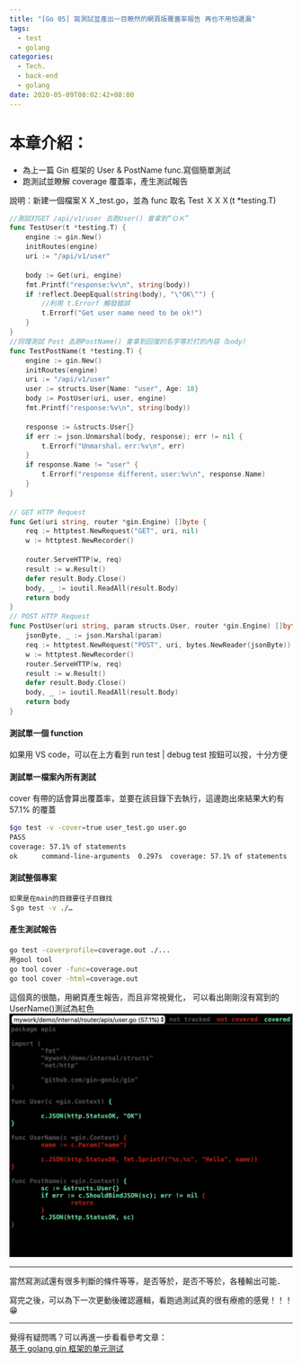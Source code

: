 ```yaml
---
title: "[Go 05] 寫測試並產出一目瞭然的網頁版覆蓋率報告 再也不用怕遺漏"
tags:
  - test
  - golang
categories:
  - Tech.
  - back-end
  - golang
date: 2020-05-09T00:02:42+08:00
---
```


# 本章介紹：

- 為上一篇 Gin 框架的 User & PostName func.寫個簡單測試
- 跑測試並瞭解 coverage 覆蓋率，產生測試報告

<!--more-->

說明：新建一個檔案ＸＸ\_test.go，並為 func 取名 Test ＸＸＸ(t \*testing.T)

```go
//測試打GET /api/v1/user 去跑User() 會拿到“ＯＫ”
func TestUser(t *testing.T) {
	engine := gin.New()
	initRoutes(engine)
	uri := "/api/v1/user"

	body := Get(uri, engine)
	fmt.Printf("response:%v\n", string(body))
	if !reflect.DeepEqual(string(body), "\"OK\"") {
		//利用 t.Errorf 觸發錯誤
		t.Errorf("Get user name need to be ok!")
	}
}
//同理測試 Post 去跑PostName() 會拿到回復的名字等於打的內容（body）
func TestPostName(t *testing.T) {
	engine := gin.New()
	initRoutes(engine)
	uri := "/api/v1/user"
	user := structs.User{Name: "user", Age: 18}
	body := PostUser(uri, user, engine)
	fmt.Printf("response:%v\n", string(body))

	response := &structs.User{}
	if err := json.Unmarshal(body, response); err != nil {
		t.Errorf("Unmarshal，err:%v\n", err)
	}
	if response.Name != "user" {
		t.Errorf("response different，user:%v\n", response.Name)
	}
}

// GET HTTP Request
func Get(uri string, router *gin.Engine) []byte {
	req := httptest.NewRequest("GET", uri, nil)
	w := httptest.NewRecorder()

	router.ServeHTTP(w, req)
	result := w.Result()
	defer result.Body.Close()
	body, _ := ioutil.ReadAll(result.Body)
	return body
}
// POST HTTP Request
func PostUser(uri string, param structs.User, router *gin.Engine) []byte {
	jsonByte, _ := json.Marshal(param)
	req := httptest.NewRequest("POST", uri, bytes.NewReader(jsonByte))
	w := httptest.NewRecorder()
	router.ServeHTTP(w, req)
	result := w.Result()
	defer result.Body.Close()
	body, _ := ioutil.ReadAll(result.Body)
	return body
}


```

#### 測試單一個 function

如果用 VS code，可以在上方看到 run test | debug test 按鈕可以按，十分方便

#### 測試單一檔案內所有測試

cover 有帶的話會算出覆蓋率，並要在該目錄下去執行，這邊跑出來結果大約有 57.1% 的覆蓋

```bash
$go test -v -cover=true user_test.go user.go
PASS
coverage: 57.1% of statements
ok      command-line-arguments  0.297s  coverage: 57.1% of statements
```

#### 測試整個專案

```bash
如果是在main的目錄要往子目錄找
＄go test -v ./…
```

#### 產生測試報告

```bash
go test -coverprofile=coverage.out ./...
用gool tool
go tool cover -func=coverage.out
go tool cover -html=coverage.out
```

這個真的很酷，用網頁產生報告，而且非常視覺化，
可以看出剛剛沒有寫到的 UserName()測試為紅色
![](/images/post/test_coverage.png)

---

當然寫測試還有很多判斷的條件等等，是否等於，是否不等於，各種輸出可能．

寫完之後，可以為下一次更動後確認邏輯，看跑過測試真的很有療癒的感覺！！！:grin:

---

覺得有疑問嗎？可以再進一步看看參考文章：  
[基于 golang gin 框架的单元测试](https://studygolang.com/articles/11836 "基于golang gin框架的单元测试")
